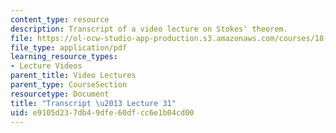 ```yaml
---
content_type: resource
description: Transcript of a video lecture on Stokes' theorem.
file: https://ol-ocw-studio-app-production.s3.amazonaws.com/courses/18-02-multivariable-calculus-fall-2007/e9105d237db49dfe60dfcc6e1b04cd00_18_022007L31.pdf
file_type: application/pdf
learning_resource_types:
- Lecture Videos
parent_title: Video Lectures
parent_type: CourseSection
resourcetype: Document
title: "Transcript \u2013 Lecture 31"
uid: e9105d23-7db4-9dfe-60df-cc6e1b04cd00
---
```

